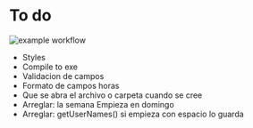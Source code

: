 # To do

![example workflow](https://github.com/DevXoje/generate_week/actions/workflows/build.yml/badge.svg)

- Styles
- Compile to exe
- Validacion de campos
- Formato de campos horas
- Que se abra el archivo o carpeta cuando se cree
- Arreglar: la semana Empieza en domingo
- Arreglar: getUserNames() si empieza con espacio lo guarda
